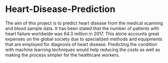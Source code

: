 # Heart-Disease-Prediction
The aim of this project is to predict heart disease from the medical scanning and blood sample data. It has been stated that the number of patients with heart failure worldwide was 64.3 million in 2017. This alone accounts great expenses on the global society due to specialized methods and equipments that are employed for diagnosis of heart disease. Predicting the condition with machine learning techniques would help reducing the costs as well as making the process simpler for the healthcare workers.   

